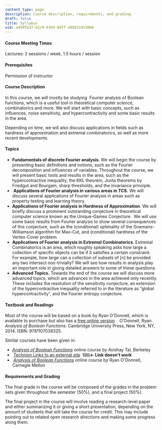 ```yaml
---
content_type: page
description: Course description, requirements, and grading.
draft: false
title: Syllabus
uid: a499fe37-b1c9-436d-8d7f-a956314150b6
---
```

#### Course Meeting Times

Lectures: 2 sessions / week, 1.5 hours / session

#### Prerequisites

Permission of instructor

#### Course Description

In this course, we will mostly be studying  Fourier analysis of Boolean functions, which is a useful tool in theoretical computer science, combinatorics and more. We will start with basic concepts, such as influences, noise sensitivity, and hypercontractivity and some basic results in the area. 

Depending on time, we will also discuss applications in fields such as hardness of approximation and extremal combinatorics, as well as more recent developments. 

#### Topics

- **Fundamentals of discrete Fourier analysis**. We will begin the course by presenting basic definitions and notions, such as the Fourier decomposition and influences of variables. Throughout the course, we will present basic tools and results in the area, such as the hypercontractive inequality, the KKL theorem, Junta theorems by Friedgut and Bourgain, sharp thresholds, and the invariance principle.
-  **Applications of Fourier analysis in various areas in TCS.** We will discuss several applications of Fourier analysis in areas such as property testing and learning theory.
- **Applications of Fourier analysis in Hardness of Approximation**. We will briefly discuss a prominent outstanding conjecture in theoretical computer science known as the Unique-Games Conjecture.  We will use some basic results from Fourier analysis to show several consequences of this conjecture, such as the (conditional) optimality of the Goemans-Williamson algorithm for Max-Cut, and (conditional) hardness of the Vertex-Cover problem.
- **Applications of Fourier analysis in Extremal Combinatorics**. Extremal Combinatorics is an area, which roughly speaking asks how large a collection of specific objects can be if it satisfies a certain constraint. For example, how large can a collection of subsets of \[n\] be provided any two intersect non-trivially? We will see how results in analysis play an important role in giving detailed answers to some of these questions.
- **Advanced Topics.** Towards the end of the course we will discuss more advanced topics, which are advances in the area achieved only recently. These includes the resolution of the sensitivity conjecture, an extension of the hypercontractive inequality referred to in the literature as “global hypercontractivity”, and the Fourier entropy conjecture.

#### Textbook and Readings

Most of the course will be based on a book by Ryan O'Donnell, which is available to purchase but also has a [free online version](https://www.cs.cmu.edu/~odonnell/papers/Analysis-of-Boolean-Functions-by-Ryan-ODonnell.pdf)    O'Donnell, Ryan. *Analysis of Boolean Functions*. Cambridge University Press, New York, NY, 2014. ISBN: ‎9781107038325. 

Similar courses have been given in:

- [*Analysis of Boolean Functions*](https://www.avishaytal.org/cs294-analysis-of-boolean-functions) online course by Avishay Tal, Berkeley 
-  [Technion Links to an external site](https://yuvalfilmus.cs.technion.ac.il/courses/?crid=615)  **\\\\\\\\\\\<- Link doesn't work**
-  [*Analysis of Boolean Functions*](http://www.cs.cmu.edu/~odonnell/aobf12/) online course by Ryan O'Donnell, Carnegie Mellon

#### Requirements and Grading

The final grade in the course will be composed of the grades in the problem sets given throughout the semester (50%), and a final project (50%).  

The final project in the course will involve reading a research-level paper and either summarizing it or giving a short presentation, depending on the amount of students that will take the course for credit. This may include pointing out to related open research directions and making some progress along them.